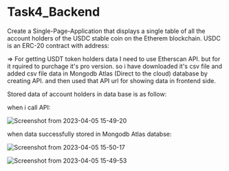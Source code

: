 # Task4_Backend

Create a Single-Page-Application that displays a single table of all the account holders of the USDC stable coin on the Etherem blockchain. USDC is an ERC-20 contract with address:

 => For getting USDT token holders data I need to use Etherscan API. but for it rquired to purchage it's pro version. so i have downloaded it's csv file and added csv file data in Mongodb Atlas (Direct to the cloud) database by creating API. and then used that API url for showing data in frontend side.

Stored data of account holders in data base is as follow:

when i call API:

![Screenshot from 2023-04-05 15-49-20](https://user-images.githubusercontent.com/70260207/230055303-56d1de59-9807-4f4c-8eaf-fc3d07d853a1.png)

when data successfully stored in Mongodb Atlas databse:

![Screenshot from 2023-04-05 15-50-17](https://user-images.githubusercontent.com/70260207/230055324-9645ace0-8bba-4c06-a44d-ddc9a1117542.png)


![Screenshot from 2023-04-05 15-49-53](https://user-images.githubusercontent.com/70260207/230055316-640ac365-946e-4c22-8771-230454568a5f.png)

